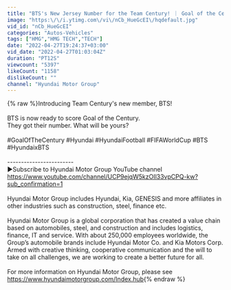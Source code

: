 ```yaml
---
title: "BTS's New Jersey Number for the Team Century! ｜ Goal of the Century｜Hyundai"
image: "https:\/\/i.ytimg.com\/vi\/nCb_HueGcEI\/hqdefault.jpg"
vid_id: "nCb_HueGcEI"
categories: "Autos-Vehicles"
tags: ["HMG","HMG TECH","TECH"]
date: "2022-04-27T19:24:37+03:00"
vid_date: "2022-04-27T01:03:04Z"
duration: "PT12S"
viewcount: "5397"
likeCount: "1158"
dislikeCount: ""
channel: "Hyundai Motor Group"
---
```

{% raw %}Introducing Team Century's new member, BTS!<br /><br />BTS is now ready to score Goal of the Century.<br />They got their number. What will be yours?<br /><br />#GoalOfTheCentury #Hyundai #HyundaiFootball #FIFAWorldCup #BTS #HyundaixBTS<br /><br />------------------------<br />▶Subscribe to Hyundai Motor Group YouTube channel<br /><a rel="nofollow" target="blank" href="https://www.youtube.com/channel/UCP9ejqW5kzOIl33vpCPQ-kw?sub_confirmation=1">https://www.youtube.com/channel/UCP9ejqW5kzOIl33vpCPQ-kw?sub_confirmation=1</a><br /><br />Hyundai Motor Group includes Hyundai, Kia, GENESIS and more affiliates in other industries such as construction, steel, finance etc.<br /><br />Hyundai Motor Group is a global corporation that has created a value chain based on automobiles, steel, and construction and includes logistics, finance, IT and service. With about 250,000 employees worldwide, the Group’s automobile brands include Hyundai Motor Co. and Kia Motors Corp. Armed with creative thinking, cooperative communication and the will to take on all challenges, we are working to create a better future for all. <br /><br />For more information on Hyundai Motor Group, please see<br /><a rel="nofollow" target="blank" href="https://www.hyundaimotorgroup.com/Index.hub">https://www.hyundaimotorgroup.com/Index.hub</a>{% endraw %}
